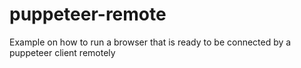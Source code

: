 # puppeteer-remote
Example on how to run a browser that is ready to be connected by a puppeteer client remotely

